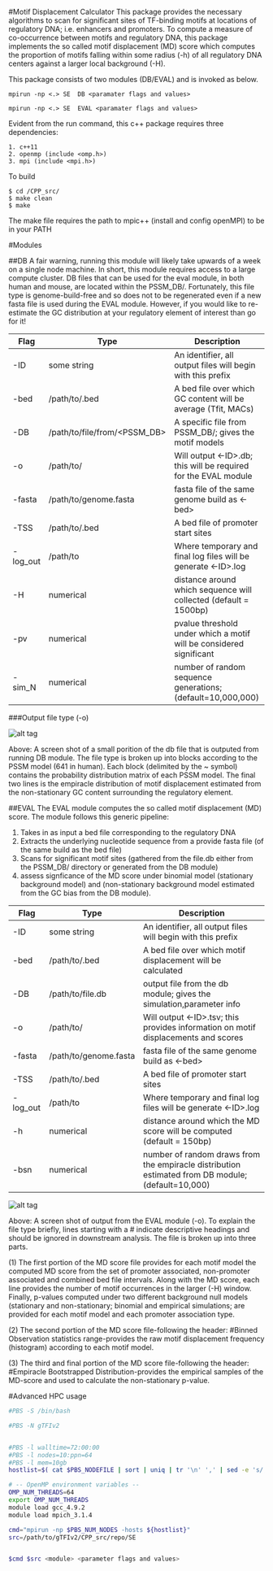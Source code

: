 #Motif Displacement Calculator
This package provides the necessary algorithms to scan for significant sites of TF-binding motifs at locations of regulatory DNA; i.e. enhancers and promoters. To compute a measure of co-occurrence between motifs and regulatory DNA, this package implements the so called motif displacement (MD) score which computes the proportion of motifs falling within some radius (-h) of all regulatory DNA centers against a larger local background (-H). 

This package consists of two modules (DB/EVAL) and is invoked as below.

```
mpirun -np <.> SE  DB <paramater flags and values>

mpirun -np <.> SE  EVAL <paramater flags and values> 
```

Evident from the run command, this c++ package requires three dependencies:

```
1. c++11
2. openmp (include <omp.h>)
3. mpi (include <mpi.h>)
```

To build 

```
$ cd /CPP_src/
$ make clean
$ make
```

The make file requires the path to mpic++ (install and config openMPI) to be in your PATH 


#Modules

##DB
A fair warning, running this module will likely take upwards of a week on a single node machine. In short, this module requires access to a large compute cluster. DB files that can be used for the eval module, in both human and mouse, are located within the PSSM_DB/. Fortunately, this file type is genome-build-free and so does not to be regenerated even if a new fasta file is used during the EVAL module. However, if you would like to re-estimate the GC distribution at your regulatory element of interest than go for it! 

| Flag | Type | Description |
|------|------|-------------| 
|-ID| some string |An identifier, all output files will begin with this prefix
|-bed  |/path/to/.bed|A bed file over which GC content will be average (Tfit, MACs) 
|-DB|/path/to/file/from/<PSSM_DB>|A specific file from PSSM_DB/; gives the motif models
|-o|/path/to/ |Will output <-ID>.db; this will be required for the EVAL module
|-fasta|/path/to/genome.fasta|fasta file of the same genome build as <-bed> 
|-TSS  |/path/to/.bed|A bed file of promoter start sites  
|-log_out|/path/to |Where temporary and final log files will be generate <-ID>.log
|-H|numerical|distance around which sequence will collected (default = 1500bp)
|-pv|numerical|pvalue threshold under which a motif will be considered significant
|-sim_N|numerical|number of random sequence generations; (default=10,000,000)

###Output file type (-o)

![alt tag](https://github.com/azofeifa/gTFIv2/blob/master/images/DB_FILE_OUT.png)

Above: A screen shot of a small porition of the db file that is outputed from running DB module. The file type is broken up into blocks according to the PSSM model (641 in human).  Each block (delimited by the ~ symbol) contains the probability distribution matrix of each PSSM model. The final two lines is the empiracle distribution of motif displacement estimated from the non-stationary GC content surrounding the regulatory element.  

##EVAL
The EVAL module computes the so called motif displacement (MD) score. The module follows this generic pipeline:


1. Takes in as input a bed file corresponding to the regulatory DNA
2. Extracts the underlying nucleotide sequence from a provide fasta file (of the same build as the bed file) 
3. Scans for significant motif sites (gathered from the file.db either from the PSSM_DB/ directory or generated from the DB module) 
4. assess signficance of the MD score under binomial model (stationary background model) and (non-stationary background model estimated from the GC bias from the DB module).

| Flag | Type | Description |
|------|------|-------------|
|-ID| some string |An identifier, all output files will begin with this prefix
|-bed  |/path/to/.bed|A bed file over which motif displacement will be calculated
|-DB|/path/to/file.db|output file from the db module; gives the simulation,parameter info
|-o|/path/to/ |Will output <-ID>.tsv; this provides information on motif displacements and scores
|-fasta|/path/to/genome.fasta|fasta file of the same genome build as <-bed>
|-TSS  |/path/to/.bed|A bed file of promoter start sites
|-log_out|/path/to |Where temporary and final log files will be generate <-ID>.log
|-h|numerical|distance around which the MD score will be computed (default = 150bp)
|-bsn|numerical|number of random draws from the empiracle distribution estimated from DB module; (default=10,000)

![alt tag](https://github.com/azofeifa/gTFIv2/blob/master/images/Enrichment_FILE_OUT.png)

Above: A screen shot of output from the EVAL module (-o). To explain the file type briefly, lines starting with a \# indicate descriptive headings and should be ignored in downstream analysis.  The file is broken up into three parts. 

(1) The first portion of the MD score file provides for each motif model the computed MD score from the set of promoter associated, non-promoter associated and combined bed file intervals. Along with the MD score, each line provides the number of motif occurrences in the larger (-H) window. Finally, p-values computed under two different background null models (stationary and non-stationary; binomial and empirical simulations; are provided for each motif model and each promoter association type. 

(2) The second portion of the MD score file-following the header: #Binned Observation statistics range-provides the raw motif displacement frequency (histogram) according to each motif model. 

(3) The third and final portion of the MD score file-following the header: #Empiracle Bootstrapped Distribution-provides the empirical samples of the MD-score and used to calculate the non-stationary p-value.


#Advanced HPC usage

```bash
#PBS -S /bin/bash

#PBS -N gTFIv2


#PBS -l walltime=72:00:00
#PBS -l nodes=10:ppn=64
#PBS -l mem=10gb
hostlist=$( cat $PBS_NODEFILE | sort | uniq | tr '\n' ',' | sed -e 's/,$//' )

# -- OpenMP environment variables --
OMP_NUM_THREADS=64
export OMP_NUM_THREADS
module load gcc_4.9.2
module load mpich_3.1.4

cmd="mpirun -np $PBS_NUM_NODES -hosts ${hostlist}"
src=/path/to/gTFIv2/CPP_src/repo/SE


$cmd $src <module> <parameter flags and values>

```


